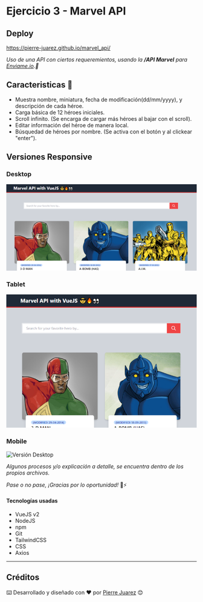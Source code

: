 # Ejercicio 3 - Marvel API

## Deploy

<a href="https://pierre-juarez.github.io/marvel_api/" target="_blank">https://pierre-juarez.github.io/marvel_api/</a>


_Uso de una API con ciertos requeremientos, usando la **/API Marvel**  para [Enviame.io](https://enviame.io/).💪_

## Caracteristicas 🤩

- Muestra nombre, miniatura, fecha de modificación(dd/mm/yyyy), y descripción de cada héroe.
- Carga básica de 12 héroes iniciales.
- Scroll infinito. (Se encarga de cargar más héroes al bajar con el scroll).
- Editar información del héroe de manera local.
- Búsquedad de héroes por nombre. (Se activa con el botón y al clickear "enter").

## Versiones Responsive

### Desktop

![Versión Desktop](src/assets/screenshots/desktop.png?raw=true "Versión Desktop")

### Tablet

![Versión Desktop](src/assets/screenshots/tablet.png?raw=true "Versión Tablet")

### Mobile

![Versión Desktop](catalogo/img/screenshots/mobile.png?raw=true "Versión Mobile")


_Algunos procesos y/o explicación a detalle, se encuentra dentro de los propios archivos._

_Pase o no pase, ¡Gracias por lo oportunidad!_ 🙌⚡


#### Tecnologías usadas

* VueJS v2
* NodeJS
* npm
* Git
* TailwindCSS
* CSS
* Axios

<hr>

## Créditos

⌨️ Desarrollado y diseñado con ♥️ por [Pierre Juarez](https://github.com/pierre-juarez) 😊

